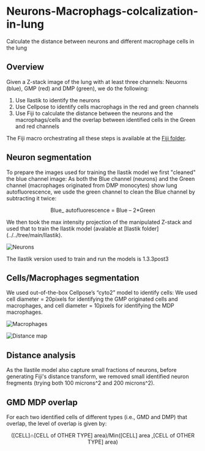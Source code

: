 # Neurons-Macrophags-colcalization-in-lung
Calculate the distance between neurons and different macrophage cells in the lung
## Overview
Given a Z-stack image of the lung with at least three channels: Neuorns (blue), GMP (red) and DMP (green), we do the following:
1. Use Ilastik to identify the neurons
2. Use Cellpose to identify cells macrophags in the red and green channels
3. Use Fiji to calculate the distance between the neurons and the macrophags/cells and the overlap between identified cells in the Green and red channels

The Fiji macro orchestrating all these steps is available at the [Fiji folder](../../tree/main/Fiji).

## Neuron segmentation
To prepare the images used for training the Ilastik model we first "cleaned" the blue channel image: As both the Blue channel (neurons) and the Green channel (macrophages originated from DMP monocytes) show lung autofluorescence, we usde the green channel to clean the Blue channel by subtracting it twice:
<p align="center">Blue_ autofluorescence = Blue – 2*Green</p>
We then took the max intensity projection of the manipulated Z-stack and used that to train the Ilastik model (avalable at [Ilastik folder](../../tree/main/Ilastik).

![Neurons](https://github.com/WIS-MICC-CellObservatory/Neurons-Macrophags-colcalization-in-lung/assets/64706090/2f20a55e-e50b-4959-a9a9-a5e466d96f69)

The Ilastik version used to train and run the models is 1.3.3post3
## Cells/Macrophages segmentation
We used out-of-the-box Cellpose’s “cyto2” model to identify cells: We used cell diameter = 20pixels for identifying the GMP originated cells and macrophages, and cell diameter = 10pixels for identifying the MDP macrophages.

![Macrophages](https://github.com/WIS-MICC-CellObservatory/Neurons-Macrophags-colcalization-in-lung/assets/64706090/ba562be6-c9dd-4514-b874-25dfa0aa6ec9)

![Distance map](https://github.com/WIS-MICC-CellObservatory/Neurons-Macrophags-colcalization-in-lung/assets/64706090/439ee7b8-2b10-4c9a-916e-6b8c3f42b97b)

## Distance analysis
As the Ilastile model also capture small fractions of neurons, before generating Fiji's distance transform, we removed small identified neuron fregments (trying both 100 microns^2 and 200 microns^2). 

## GMD MDP overlap 
For each two identified cells of different types (i.e., GMD and DMP) that overlap, the level of overlap is given by:
<p align="center">([CELL]∩[CELL of OTHER TYPE] area)/Min([CELL] area ,[CELL of OTHER TYPE] area)</p> 

